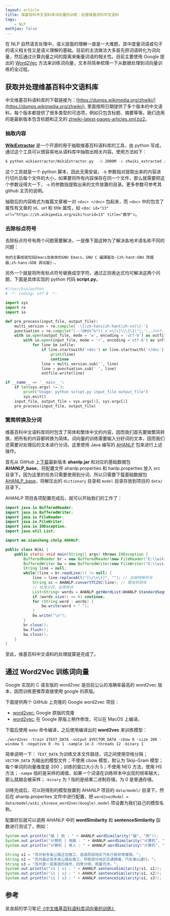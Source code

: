 ```yaml
---
layout: article
title: 维基百科中文语料库词向量的训练：处理维基百科中文语料
tags:
    - NLP
mathjax: false
---
```


在 NLP 自然语言处理中，语义层面的理解一直是一大难题，其中度量词语或句子的语义相关性又是语义理解的基础。目前的主流做法大多首先把词语转化为词向量，然后通过计算向量之间的距离来衡量词语的相关性。目前主要使用 Google 提出的 [Word2Vec](https://github.com/svn2github/word2vec) 方法来训练词向量，文本将简单梳理一下从数据处理到词向量训练的全过程。

## 获取并处理维基百科中文语料库

中文维基百科语料库的下载链接为：[https://dumps.wikimedia.org/zhwiki/](https://dumps.wikimedia.org/zhwiki/), 里面按照日期提供了多个版本的中文语料，每个版本都提供了很多类型的可选项，例如只包含标题、摘要等等。我们选用的是最新版本包含标题和正文的 [zhwiki-latest-pages-articles.xml.bz2](https://dumps.wikimedia.org/zhwiki/latest/zhwiki-latest-pages-articles.xml.bz2)。

### 抽取内容

**[WikiExtractor](https://github.com/attardi/wikiextractor)** 是一个开源的用于抽取维基百科语料库的工具，由 python 写成，通过这个工具可以很容易地从语料库中抽取出相关内容。使用方法如下：

```bash
$ python wikiextractor/WikiExtractor.py  -b 2000M -o zhwiki_extracted zhwiki-latest-pages-articles.xml.bz2
```

这个工具就是一个 python 脚本，因此无需安装，`-b` 参数指对提取出来的内容进行切片后每个文件的大小，如果要将所有内容保存在同一个文件，那么就需要把这个参数设得大一下，`-o` 的参数指提取出来的文件放置的目录。更多参数可参考其 github 主页的说明。

抽取后的内容格式为每篇文章被一对 `<doc> </doc>` 包起来，而 `<doc>` 中的包含了属性有文章的 id、url 和 title 属性，如 `<doc id="13" url="https://zh.wikipedia.org/wiki?curid=13" title="数学">`。

### 去除标点符号

去除标点符号有两个问题需要解决，一是像下面这种为了解决各地术语名称不同的问题：

```
他的主要成就包括Emacs及後來的GNU Emacs，GNU C 編譯器及-{zh-hant:GNU 除錯器;zh-hans:GDB 调试器}-。
```

另外一个就是将所有标点符号替换成空字符，通过正则表达式均可解决这两个问题，下面是具体实现的 python 代码 **script.py**。

```python
#!/usr/bin/python
# -*- coding: utf-8 -*- 

import sys
import re
import io

def pre_process(input_file, output_file):
	multi_version = re.compile('-\{|zh-hans|zh-hant|zh-cn|\}-')
	punctuation = re.compile("[-~!@#$%^&*()_+`=\[\]\\\{\}\"|;':,./<>?·！@#￥%……&*（）——+【】、；‘：“”，。、《》？「『」』]")
	with io.open(output_file, mode = 'w', encoding = 'utf-8') as outfile:
		with io.open(input_file, mode = 'r', encoding ='utf-8') as infile:
			for line in infile:
				if line.startswith('<doc') or line.startswith('</doc'):
					print(line)
					continue
				line = multi_version.sub('', line)
				line = punctuation.sub(' ', line)
				outfile.write(line)

if __name__ == '__main__':
	if len(sys.argv) != 3:
		print("Usage: python script.py input_file output_file")
		sys.exit()
	input_file, output_file = sys.argv[1], sys.argv[2]
	pre_process(input_file, output_file)
```

### 繁简转换及分词

维基百科中文语料库同时包含了简体和繁体中文的内容，因而我们首先要做繁简转换，把所有的内容都转换为简体。词向量的训练需要输入分好词的文本，因而我们还需要对处理后的文本进行分词。这里使用 Java 编写的 [AHANLP](https://github.com/jsksxs360/AHANLP) 包来进行上述操作。

首先从 GitHub 上[下载](https://github.com/jsksxs360/AHANLP/releases)最新版本 **ahanlp.jar** 和对应的基础数据包 **AHANLP_base**，将配置文件 ahanlp.properties 和 hanlp.properties 放入 src 目录下。因为这里的任务只需要使用到分词，所以只需要下载基础数据包 [AHANLP_base](https://github.com/jsksxs360/AHANLP/releases)，将解压出的 `dictionary` 目录和 `model` 目录存放到项目的 `data/` 目录下。

AHANLP 项目各项配置完成后，就可以开始我们的工作了：

```java
import java.io.BufferedReader;
import java.io.BufferedWriter;
import java.io.FileReader;
import java.io.FileWriter;
import java.io.IOException;
import java.util.List;

import me.xiaosheng.chnlp.AHANLP;

public class Wiki {
    public static void main(String[] args) throws IOException {
        BufferedReader br = new BufferedReader(new FileReader("E:\\wiki_text.txt"));
        BufferedWriter bw = new BufferedWriter(new FileWriter("E:\\wiki_seg.txt"));
        String line = null;
        while((line = br.readLine()) != null) {
            line = line.replaceAll("[\r\n\t]", ""); // 去掉特殊符号
            String sc = AHANLP.convertTC2SC(line); // 繁体转简体
            // 标准分词，去停用词
            List<String> words = AHANLP.getWordList(AHANLP.StandardSegment(sc, true));
            if (words.size() == 0) continue;
            for (String word : words) {
                bw.write(word + " "); 
            }
            bw.write("\n");
        }
        br.close();
        bw.flush();
        bw.close();
    }
}
```

至此，维基百科中文语料的处理就算是完成了。

## 通过 Word2Vec 训练词向量

Google 实现的 C 语言版的 word2vec 是目前公认的准确率最高的 word2vec 版本，因而训练更推荐直接使用 google 的原版。

下面提供两个 GitHub 上克隆的 Google word2vec 项目：

- [word2vec:](https://github.com/svn2github/word2vec) Google 原版的克隆
- [word2vec:](https://github.com/dav/word2vec) 在 Google 原版上稍作修改，可以在 MacOS 上编译。

下载后使用 `make` 命令编译，之后使用编译出的 **word2vec** 来训练模型：

```shell
./word2vec -train $TEXT_DATA -output $VECTOR_DATA -cbow 0 -size 200 -window 5 -negative 0 -hs 1 -sample 1e-3 -threads 12 -binary 1
```

简单说明一下：
`TEXT_DATA` 为训练文本文件路径，词之间使用空格分隔；`VECTOR_DATA` 为输出的模型文件；不使用 cbow 模型，默认为 Skip-Gram 模型；每个单词的向量维度是 200；训练的窗口大小为 5；不使用 NEG 方法，使用 HS 方法；`-sampe` 指的是采样的阈值，如果一个词语在训练样本中出现的频率越大，那么就越会被采样；`-binary` 为 1 指的是结果二进制存储，为 0 是普通存储。

训练完成后，可以将得到的模型放置到 AHANLP 项目的 `data/model/` 目录下，然后在 ahanlp.properties 文件中进行配置，把 `word2vecModel = data/model/wiki_chinese_word2vec(Google).model` 项设置为我们自己的模型名称。

配置好后就可以调用 AHANLP 中的 **wordSimilarity** 和 **sentenceSimilarity** 函数进行测试了，例如：

```java
System.out.println("猫 | 狗 : " + AHANLP.wordSimilarity("猫", "狗"));
System.out.println("计算机 | 电脑 : " + AHANLP.wordSimilarity("计算机", "电脑"));
System.out.println("计算机 | 男人 : " + AHANLP.wordSimilarity("计算机", "男人"));

String s1 = "苏州有多条公路正在施工，造成局部地区汽车行驶非常缓慢。";
String s2 = "苏州最近有多条公路在施工，导致部分地区交通拥堵，汽车难以通行。";
String s3 = "苏州是一座美丽的城市，四季分明，雨量充沛。";
System.out.println("s1 | s1 : " + AHANLP.sentenceSimilarity(s1, s1));
System.out.println("s1 | s2 : " + AHANLP.sentenceSimilarity(s1, s2));
System.out.println("s1 | s3 : " + AHANLP.sentenceSimilarity(s1, s3));
```

## 参考

吴良超的学习笔记[《中文维基百科语料库词向量的训练》](http://wulc.me/2016/10/12/%E4%B8%AD%E6%96%87%E7%BB%B4%E5%9F%BA%E7%99%BE%E7%A7%91%E7%9A%84%E8%AF%8D%E5%90%91%E9%87%8F%E7%9A%84%E8%AE%AD%E7%BB%83/)

